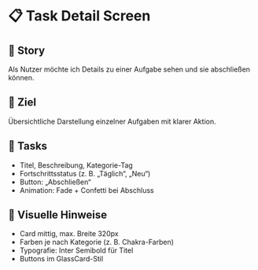 # 📋 Task Detail Screen

## 🎯 Story
Als Nutzer möchte ich Details zu einer Aufgabe sehen und sie abschließen können.

## 🧠 Ziel
Übersichtliche Darstellung einzelner Aufgaben mit klarer Aktion.

## 🧩 Tasks
- Titel, Beschreibung, Kategorie-Tag
- Fortschrittsstatus (z. B. „Täglich“, „Neu“)
- Button: „Abschließen“
- Animation: Fade + Confetti bei Abschluss

## 🎨 Visuelle Hinweise
- Card mittig, max. Breite 320px
- Farben je nach Kategorie (z. B. Chakra-Farben)
- Typografie: Inter Semibold für Titel
- Buttons im GlassCard-Stil
